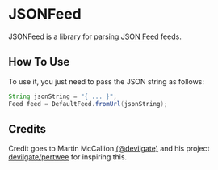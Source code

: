 # JSONFeed

JSONFeed is a library for parsing [JSON Feed](https://jsonfeed.org/) feeds.


## How To Use

To use it, you just need to pass the JSON string as follows:

```java
String jsonString = "{ ... }";
Feed feed = DefaultFeed.fromUrl(jsonString);
```

## Credits

Credit goes to Martin McCallion [(@devilgate)](https://github.com/devilgate) and his project [devilgate/pertwee](https://github.com/devilgate/pertwee) for inspiring this.
